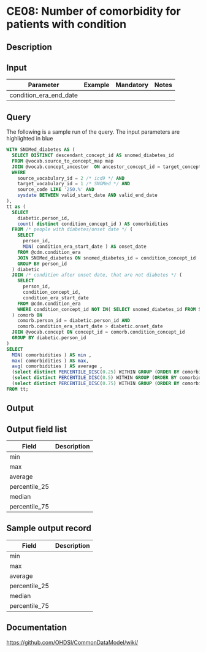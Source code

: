 <!---
Group:condition era
Name:CE08 Number of comorbidity for patients with condition
Author:Patrick Ryan
CDM Version: 5.0
-->

# CE08: Number of comorbidity for patients with condition

## Description
## Input

|  Parameter |  Example |  Mandatory |  Notes |
| --- | --- | --- | --- |
| condition_era_end_date |   |   |   |

## Query
The following is a sample run of the query. The input parameters are highlighted in blue

```sql
WITH SNOMed_diabetes AS ( 
  SELECT DISTINCT descendant_concept_id AS snomed_diabetes_id 
  FROM @vocab.source_to_concept_map map 
  JOIN @vocab.concept_ancestor  ON ancestor_concept_id = target_concept_id 
  WHERE 
    source_vocabulary_id = 2 /* icd9 */ AND 
    target_vocabulary_id = 1 /* SNOMed */ AND 
    source_code LIKE '250.%' AND 
    sysdate BETWEEN valid_start_date AND valid_end_date
),
tt as ( 
  SELECT 
    diabetic.person_id, 
    count( distinct condition_concept_id ) AS comorbidities 
  FROM /* people with diabetes/onset date */ ( 
    SELECT 
      person_id, 
      MIN( condition_era_start_date ) AS onset_date 
    FROM @cdm.condition_era 
    JOIN SNOMed_diabetes ON snomed_diabetes_id = condition_concept_id 
    GROUP BY person_id 
  ) diabetic 
  JOIN /* condition after onset date, that are not diabetes */ ( 
    SELECT 
      person_id, 
      condition_concept_id, 
      condition_era_start_date 
    FROM @cdm.condition_era 
    WHERE condition_concept_id NOT IN( SELECT snomed_diabetes_id FROM SNOMed_diabetes ) 
  ) comorb ON 
    comorb.person_id = diabetic.person_id AND 
    comorb.condition_era_start_date > diabetic.onset_date 
  JOIN @vocab.concept ON concept_id = comorb.condition_concept_id 
  GROUP BY diabetic.person_id 
)
SELECT 
  MIN( comorbidities ) AS min , 
  max( comorbidities ) AS max, 
  avg( comorbidities ) AS average , 
  (select distinct PERCENTILE_DISC(0.25) WITHIN GROUP (ORDER BY comorbidities) over() from tt) AS percentile_25 , 
  (select distinct PERCENTILE_DISC(0.5) WITHIN GROUP (ORDER BY comorbidities) over() from tt) AS median , 
  (select distinct PERCENTILE_DISC(0.75) WITHIN GROUP (ORDER BY comorbidities) over() from tt) AS percentile_75 
FROM tt;
```


## Output

## Output field list

|  Field |  Description |
| --- | --- |
| min |   |
| max |   |
| average |   |
| percentile_25 |   |
| median |   |
| percentile_75 |   |

## Sample output record

|  Field |  Description |
| --- | --- |
| min |   |
| max |   |
| average |   |
| percentile_25 |   |
| median |   |
| percentile_75 |   |

## Documentation
https://github.com/OHDSI/CommonDataModel/wiki/
